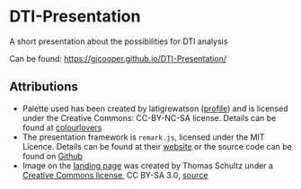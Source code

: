 # DTI-Presentation
A short presentation about the possibilities for DTI analysis

Can be found: https://gjcooper.github.io/DTI-Presentation/

## Attributions

* Palette used has been created by latigrewatson ([profile](http://www.colourlovers.com/lover/latigrewatson)) and is licensed under the Creative Commons: CC-BY-NC-SA license. Details can be found at [colourlovers](http://www.colourlovers.com/palette/1329124/PastPresentFuture)
* The presentation framework is `remark.js`, licensed under the MIT Licence. Details can be found at their [website](http://remarkjs.com/) or the source code can be found on [Github](https://github.com/gnab/remark)
* Image on the [landing page](https://gjcooper.github.io/DTI-Presentation/index.html) was created by Thomas Schultz under a [Creative Commons license](http://creativecommons.org/licenses/by-sa/3.0/), CC BY-SA 3.0, [source](https://commons.wikimedia.org/w/index.php?curid=1201188)
